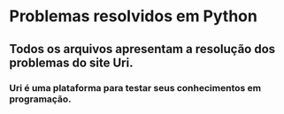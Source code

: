 # Problemas resolvidos em Python
## Todos os arquivos apresentam a resolução dos problemas do site Uri.
### Uri é uma plataforma para testar seus conhecimentos em programação.
